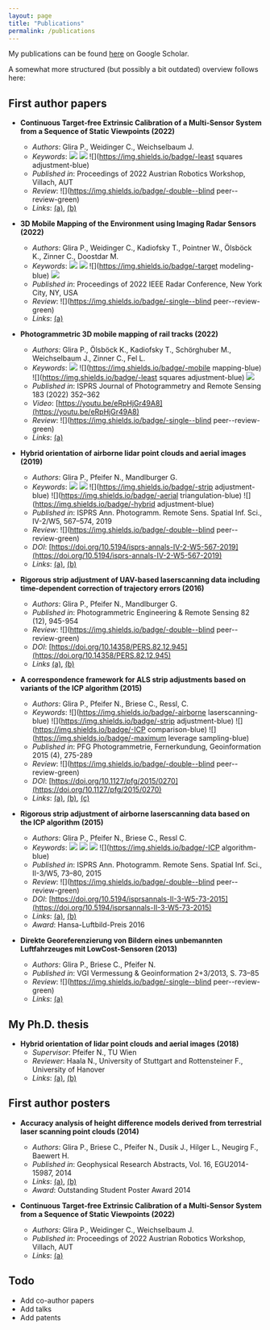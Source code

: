```yaml
---
layout: page
title: "Publications"
permalink: /publications
---
```


My publications can be found [here](http://scholar.google.com/citations?user=ANBHN2AAAAAJ) on Google Scholar.

A somewhat more structured (but possibly a bit outdated) overview follows here:

## First author papers

- **Continuous Target-free Extrinsic Calibration of a Multi-Sensor System from a Sequence of Static Viewpoints (2022)**
  - *Authors*: Glira P., Weidinger C., Weichselbaum J.
  - *Keywords*: ![](https://img.shields.io/badge/-calibration-blue) ![](https://img.shields.io/badge/-robotics-blue) ![](https://img.shields.io/badge/-least squares adjustment-blue)
  - *Published in*: Proceedings of 2022 Austrian Robotics Workshop, Villach, AUT
  - *Review*: ![](https://img.shields.io/badge/-double--blind peer--review-green)
  - *Links*: [(a)](https://github.com/pglira/publications/blob/main/GLIRA%20ET%20AL.%202022%20-%20AUSTRIAN%20ROBOTICS%20WORKSHOP%20-%20CONTINUOUS%20TARGET-FREE%20EXTRINSIC%20CALIBRATION%20OF%20A%20MULTI-SENSOR%20SYSTEM%20FROM%20A%20SEQUENCE%20OF%20STATIC%20VIEWPOINTS.pdf), [(b)](https://github.com/pglira/publications/blob/main/GLIRA%20ET%20AL.%202022%20-%20AUSTRIAN%20ROBOTICS%20WORKSHOP%20-%20POSTER%20-%20CONTINUOUS%20TARGET-FREE%20EXTRINSIC%20CALIBRATION%20OF%20A%20MULTI-SENSOR%20SYSTEM%20FROM%20A%20SEQUENCE%20OF%20STATIC%20VIEWPOINTS.pdf)

- **3D Mobile Mapping of the Environment using Imaging Radar Sensors (2022)**
  - *Authors*: Glira P., Weidinger C., Kadiofsky T., Pointner W., Ölsböck K., Zinner C., Doostdar M.
  - *Keywords*: ![](https://img.shields.io/badge/-mapping-blue) ![](https://img.shields.io/badge/-robotics-blue) ![](https://img.shields.io/badge/-target modeling-blue) ![](https://img.shields.io/badge/-calibration-blue)
  - *Published in*: Proceedings of 2022 IEEE Radar Conference, New York City, NY, USA
  - *Review*: ![](https://img.shields.io/badge/-single--blind peer--review-green)
  - *Links*: [(a)](https://ieeexplore.ieee.org/abstract/document/9763906)

- **Photogrammetric 3D mobile mapping of rail tracks (2022)**
  - *Authors*: Glira P., Ölsböck K., Kadiofsky T., Schörghuber M., Weichselbaum J., Zinner C., Fel L.
  - *Keywords*: ![](https://img.shields.io/badge/-photogrammetry-blue) ![](https://img.shields.io/badge/-mobile mapping-blue) ![](https://img.shields.io/badge/-least squares adjustment-blue) ![](https://img.shields.io/badge/-calibration-blue)
  - *Published in*: ISPRS Journal of Photogrammetry and Remote Sensing 183 (2022) 352–362
  - *Video*: [https://youtu.be/eRpHjGr49A8](https://youtu.be/eRpHjGr49A8)
  - *Review*: ![](https://img.shields.io/badge/-single--blind peer--review-green)
  - *Links*: [(a)](https://www.sciencedirect.com/science/article/pii/S0924271621002380)

- **Hybrid orientation of airborne lidar point clouds and aerial images (2019)**
  - *Authors*: Glira P., Pfeifer N., Mandlburger G.
  - *Keywords*: ![](https://img.shields.io/badge/-orientation-blue) ![](https://img.shields.io/badge/-calibration-blue) ![](https://img.shields.io/badge/-strip adjustment-blue) ![](https://img.shields.io/badge/-aerial triangulation-blue) ![](https://img.shields.io/badge/-hybrid adjustment-blue)
  - *Published in*: ISPRS Ann. Photogramm. Remote Sens. Spatial Inf. Sci., IV-2/W5, 567–574, 2019
  - *Review*: ![](https://img.shields.io/badge/-double--blind peer--review-green)
  - *DOI*: [https://doi.org/10.5194/isprs-annals-IV-2-W5-567-2019](https://doi.org/10.5194/isprs-annals-IV-2-W5-567-2019)
  - *Links*: [(a)](https://www.isprs-ann-photogramm-remote-sens-spatial-inf-sci.net/IV-2-W5/567/2019/), [(b)](https://github.com/pglira/publications/blob/6c245aedcb9e0f055c360df830adfa515d3f3b60/GLIRA%20ET%20AL.%202019%20-%20EUROCOW%20-%20HYBRID%20ORIENTATION%20OF%20AIRBORNE%20LIDAR%20POINT%20CLOUDS%20AND%20AERIAL%20IMAGES.pdf)

- **Rigorous strip adjustment of UAV-based laserscanning data including time-dependent correction of trajectory errors (2016)**
  - *Authors*: Glira P., Pfeifer N., Mandlburger G.
  - *Published in*: Photogrammetric Engineering & Remote Sensing 82 (12), 945-954
  - *Review*: ![](https://img.shields.io/badge/-double--blind peer--review-green)
  - *DOI*: [https://doi.org/10.14358/PERS.82.12.945](https://doi.org/10.14358/PERS.82.12.945)
  - *Links* [(a)](https://www.ingentaconnect.com/content/asprs/pers/2016/00000082/00000012/art00016), [(b)](https://github.com/pglira/publications/blob/6c245aedcb9e0f055c360df830adfa515d3f3b60/GLIRA%20ET%20AL.%202016%20-%20PE&RS%20-%20RIGOROUS%20STRIP%20ADJUSTMENT%20OF%20UAV-BASED%20LASERSCANNING%20DATA%20INCLUDING%20TIME-DEPENDENT%20CORRECTION%20OF%20TRAJECTORY%20ERRORS.pdf)

- **A correspondence framework for ALS strip adjustments based on variants of the ICP algorithm (2015)**
  - *Authors*: Glira P., Pfeifer N., Briese C., Ressl, C.
  - *Keywords*: ![](https://img.shields.io/badge/-airborne laserscanning-blue) ![](https://img.shields.io/badge/-strip adjustment-blue) ![](https://img.shields.io/badge/-ICP comparison-blue) ![](https://img.shields.io/badge/-maximum leverage sampling-blue)
  - *Published in*: PFG Photogrammetrie, Fernerkundung, Geoinformation 2015 (4), 275-289
  - *Review*: ![](https://img.shields.io/badge/-double--blind peer--review-green)
  - *DOI*: [https://doi.org/10.1127/pfg/2015/0270](https://doi.org/10.1127/pfg/2015/0270)
  - *Links*: [(a)](https://www.dgpf.de/pfg/2015/pfg2015_4_glira.pdf), [(b)](https://www.schweizerbart.de/papers/pfg/detail/2015/85051/A_Correspondence_Framework_for_ALS_Strip_Adjustments_based_on_Variants_of_the_ICP_Algorithm), [(c)](https://github.com/pglira/publications/blob/6c245aedcb9e0f055c360df830adfa515d3f3b60/GLIRA%20ET%20AL.%202015%20-%20PFG%20-%20A%20CORRESPONDENCE%20FRAMEWORK%20FOR%20ALS%20STRIP%20ADJUSTMENTS%20BASED%20ON%20VARIANTS%20OF%20THE%20ICP%20ALGORITHM.pdf)

- **Rigorous strip adjustment of airborne laserscanning data based on the ICP algorithm (2015)**
  - *Authors*: Glira P., Pfeifer N., Briese C., Ressl C.
  - *Keywords*: ![](https://img.shields.io/badge/-orientation-blue) ![](https://img.shields.io/badge/-calibration-blue) ![](https://img.shields.io/badge/-georeferencing-blue) ![](https://img.shields.io/badge/-ICP algorithm-blue)
  - *Published in*: ISPRS Ann. Photogramm. Remote Sens. Spatial Inf. Sci., II-3/W5, 73–80, 2015
  - *Review*: ![](https://img.shields.io/badge/-double--blind peer--review-green)
  - *DOI*: [https://doi.org/10.5194/isprsannals-II-3-W5-73-2015](https://doi.org/10.5194/isprsannals-II-3-W5-73-2015)
  - *Links*: [(a)](https://www.isprs-ann-photogramm-remote-sens-spatial-inf-sci.net/II-3-W5/73/2015/), [(b)](https://github.com/pglira/publications/blob/6c245aedcb9e0f055c360df830adfa515d3f3b60/GLIRA%20ET%20AL.%202015%20-%20GEOSPATIAL%20WEEK%20-%20RIGOROUS%20STRIP%20ADJUSTMENT%20OF%20AIRBORNE%20LASERSCANNING%20DATA%20BASED%20ON%20THE%20ICP%20ALGORITHM.pdf)
  - *Award*: Hansa-Luftbild-Preis 2016

- **Direkte Georeferenzierung von Bildern eines unbemannten Luftfahrzeuges mit LowCost-Sensoren (2013)**
  - *Authors*: Glira P., Briese C., Pfeifer N.
  - *Published in*: VGI Vermessung & Geoinformation 2+3/2013, S. 73–85
  - *Review*: ![](https://img.shields.io/badge/-single--blind peer--review-green)
  - *Links*: [(a)](https://github.com/pglira/publications/blob/946632904853cfd955db342ff2e9147b083ab6e5/GLIRA%20ET%20AL.%202013%20-%20VGI%20-%20DIREKTE%20GEOREFERENZIERUNG%20VON%20BILDERN%20EINES%20UNBEMANNTEN%20LUFTFAHRZEUGES%20MIT%20LOWCOST-SENSOREN.pdf)


## My Ph.D. thesis

- **Hybrid orientation of lidar point clouds and aerial images (2018)**
  - *Supervisor*: Pfeifer N., TU Wien
  - *Reviewer*: Haala N., University of Stuttgart and Rottensteiner F., University of Hanover
  - *Links*: [(a)](https://repositum.tuwien.at/handle/20.500.12708/1953), [(b)](https://github.com/pglira/publications/blob/21f3a0eb08027d6aba5ff8b7210866006c9371a4/GLIRA%202018%20-%20DISS%20-%20HYBRID%20ORIENTATION%20OF%20LIDAR%20POINT%20CLOUDS%20AND%20AERIAL%20IMAGES%20SMALL.pdf)

## First author posters

- **Accuracy analysis of height difference models derived from terrestrial laser scanning point clouds (2014)**
  - *Authors*: Glira P., Briese C., Pfeifer N., Dusik J., Hilger L., Neugirg F., Baewert H.
  - *Published in*: Geophysical Research Abstracts, Vol. 16, EGU2014-15987, 2014
  - *Links*: [(a)](https://github.com/pglira/publications/blob/b53190ace4ee2fc9b5b220b205f7fa93e33814da/GLIRA%202014%20-%20EGU%20-%20POSTER%20-%20ACCURACY%20ANALYSIS%20OF%20HEIGHT%20DIFFERENCE%20MODELS%20DERIVED%20FROM%20TERRESTRIAL%20LASER%20SCANNING%20POINT%20CLOUDS.pdf), [(b)](https://github.com/pglira/publications/blob/2df5ea42a4f3428ceef274a92232f84f91b90381/GLIRA%202014%20-%20EGU%20-%20ACCURACY%20ANALYSIS%20OF%20HEIGHT%20DIFFERENCE%20MODELS%20DERIVED%20FROM%20TERRESTRIAL%20LASER%20SCANNING%20POINT%20CLOUDS.pdf)
  - *Award*: Outstanding Student Poster Award 2014

- **Continuous Target-free Extrinsic Calibration of a Multi-Sensor System from a Sequence of Static Viewpoints (2022)**
  - *Authors*: Glira P., Weidinger C., Weichselbaum J.
  - *Published in*: Proceedings of 2022 Austrian Robotics Workshop, Villach, AUT
  - *Links*: [(a)](https://github.com/pglira/publications/blob/main/GLIRA%20ET%20AL.%202022%20-%20AUSTRIAN%20ROBOTICS%20WORKSHOP%20-%20POSTER%20-%20CONTINUOUS%20TARGET-FREE%20EXTRINSIC%20CALIBRATION%20OF%20A%20MULTI-SENSOR%20SYSTEM%20FROM%20A%20SEQUENCE%20OF%20STATIC%20VIEWPOINTS.pdf)

## Todo

- Add co-author papers
- Add talks
- Add patents